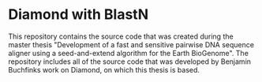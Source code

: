 # Diamond with BlastN

This repository contains the source code that was created during the master thesis "Development of a fast and sensitive pairwise
DNA sequence aligner using a seed-and-extend
algorithm for the Earth BioGenome". 
The repository includes all of the source code that was developed by Benjamin Buchfinks work on Diamond, on which this thesis is based.
